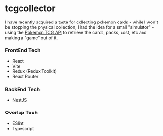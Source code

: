 # tcgcollector
I have recently acquired a taste for collecting pokemon cards - while I won't be stopping the physical collection, I had the idea for a small "simulator" -  using the [Pokemon TCG API](https://pokemontcg.io/) to retrieve the cards, packs, cost, etc and making a "game" out of it.

### FrontEnd Tech
- React
- Vite
- Redux (Redux Toolkit)
- React Router

### BackEnd Tech
- NestJS

### Overlap Tech
- ESlint
- Typescript

